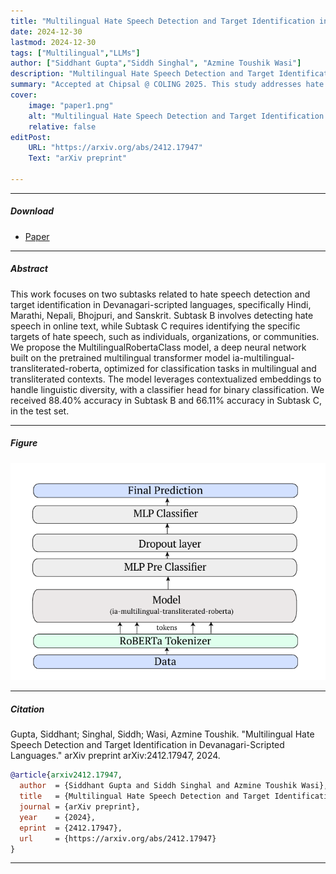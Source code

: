 ```yaml
---
title: "Multilingual Hate Speech Detection and Target Identification in Devanagari-Scripted Languages" 
date: 2024-12-30
lastmod: 2024-12-30
tags: ["Multilingual","LLMs"]
author: ["Siddhant Gupta","Siddh Singhal", "Azmine Toushik Wasi"]
description: "Multilingual Hate Speech Detection and Target Identification in Devanagari-Scripted Languages" 
summary: "Accepted at Chipsal @ COLING 2025. This study addresses hate speech detection and target identification in Devanagari-scripted languages (Hindi, Marathi, Nepali, Bhojpuri, Sanskrit). Subtask B focuses on detecting hate speech, while Subtask C identifies specific targets, such as individuals or communities. The proposed **MultilingualRobertaClass** model, based on the ia-multilingual-transliterated-roberta transformer, uses contextualized embeddings for multilingual and transliterated contexts. It achieved 88.40% accuracy in Subtask B and 66.11% in Subtask C on the test set." 
cover:
    image: "paper1.png"
    alt: "Multilingual Hate Speech Detection and Target Identification in Devanagari-Scripted Languages"
    relative: false
editPost:
    URL: "https://arxiv.org/abs/2412.17947"
    Text: "arXiv preprint"

---
```


---

##### Download

+ [Paper](paper1.pdf)


---

##### Abstract

This work focuses on two subtasks related to hate speech detection and target identification in Devanagari-scripted languages, specifically Hindi, Marathi, Nepali, Bhojpuri, and Sanskrit. Subtask B involves detecting hate speech in online text, while Subtask C requires identifying the specific targets of hate speech, such as individuals, organizations, or communities. We propose the MultilingualRobertaClass model, a deep neural network built on the pretrained multilingual transformer model ia-multilingual-transliterated-roberta, optimized for classification tasks in multilingual and transliterated contexts. The model leverages contextualized embeddings to handle linguistic diversity, with a classifier head for binary classification. We received 88.40% accuracy in Subtask B and 66.11% accuracy in Subtask C, in the test set.

---

##### Figure 

![Paper](paper1.png)

---

##### Citation

Gupta, Siddhant; Singhal, Siddh; Wasi, Azmine Toushik. "Multilingual Hate Speech Detection and Target Identification in Devanagari-Scripted Languages." arXiv preprint arXiv:2412.17947, 2024.

```BibTeX
@article{arxiv2412.17947,
  author  = {Siddhant Gupta and Siddh Singhal and Azmine Toushik Wasi},  
  title   = {Multilingual Hate Speech Detection and Target Identification in Devanagari-Scripted Languages},  
  journal = {arXiv preprint},  
  year    = {2024},  
  eprint  = {2412.17947},  
  url     = {https://arxiv.org/abs/2412.17947}  
}
```

---


